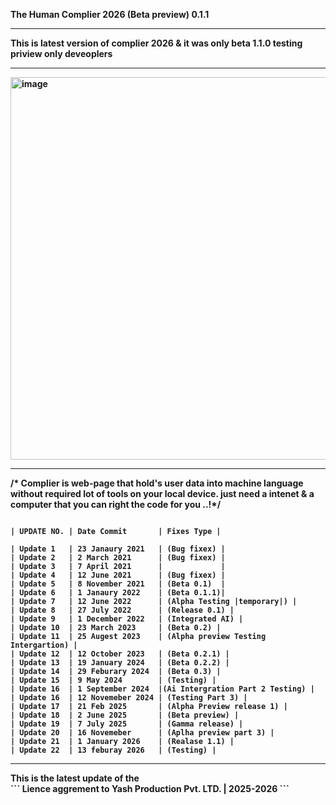 <B>The Human Complier 2026 (Beta preview) 0.1.1<B><hr>
This is latest version of complier 2026 & it was only beta 1.1.0 testing priview only deveoplers<hr>
<img width="1366" height="612" alt="image" src="https://github.com/user-attachments/assets/726f3978-9cad-4d1e-ac4f-26b85a32327e" /><hr>

/* Complier is web-page that hold's user data into machine language without required lot of tools on your local device. just need a intenet & a computer that you can right the code for you ..!*/

```

| UPDATE NO. | Date Commit       | Fixes Type |

| Update 1   | 23 Janaury 2021   | (Bug fixex) |
| Update 2   | 2 March 2021      | (Bug fixex) |
| Update 3   | 7 April 2021      |             |
| Update 4   | 12 June 2021      | (Bug fixex) |
| Update 5   | 8 November 2021   | (Beta 0.1)  |
| Update 6   | 1 Janaury 2022    | (Beta 0.1.1)|
| Update 7   | 12 June 2022      | (Alpha Testing |temporary|) |
| Update 8   | 27 July 2022      | (Release 0.1) |
| Update 9   | 1 December 2022   | (Integrated AI) |
| Update 10  | 23 March 2023     | (Beta 0.2) |
| Update 11  | 25 Augest 2023    | (Alpha preview Testing Intergartion) |
| Update 12  | 12 October 2023   | (Beta 0.2.1) |
| Update 13  | 19 January 2024   | (Beta 0.2.2) |
| Update 14  | 29 Feburary 2024  | (Beta 0.3) |
| Update 15  | 9 May 2024        | (Testing) |
| Update 16  | 1 September 2024  |(Ai Intergration Part 2 Testing) |
| Update 16  | 12 Novemeber 2024 | (Testing Part 3) |
| Update 17  | 21 Feb 2025       | (Alpha Preview release 1) |
| Update 18  | 2 June 2025       | (Beta preview) |
| Update 19  | 7 July 2025       | (Gamma release) |
| Update 20  | 16 Novemeber      | (Aplha preview part 3) |
| Update 21  | 1 January 2026    | (Realase 1.1) |
| Update 22  | 13 feburay 2026   | (Testing) |
```
<hr>
This is the latest update of the 
<br>
```
Lience aggrement to Yash Production Pvt. LTD. | 2025-2026
```